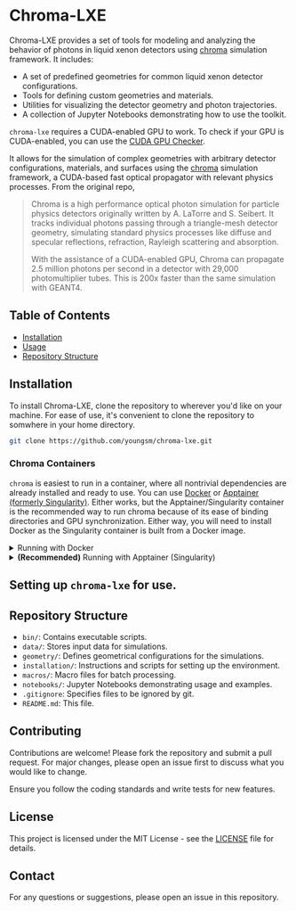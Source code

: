 # Chroma-LXE

Chroma-LXE provides a set of tools for modeling and analyzing the behavior of photons in liquid xenon detectors using [chroma](https://github.com/benland100/chroma) simulation framework. It includes:

- A set of predefined geometries for common liquid xenon detector configurations.
- Tools for defining custom geometries and materials.
- Utilities for visualizing the detector geometry and photon trajectories.
- A collection of Jupyter Notebooks demonstrating how to use the toolkit.

`chroma-lxe` requires a CUDA-enabled GPU to work. To check if your GPU is CUDA-enabled, you can use the [CUDA GPU Checker](https://developer.nvidia.com/cuda-gpus).

It allows for the simulation of complex geometries with arbitrary detector configurations, materials, and surfaces using the [chroma](https://github.com/benland100/chroma) simulation framework, a CUDA-based fast optical propagator with relevant physics processes. From the original repo,

>Chroma is a high performance optical photon simulation for particle physics detectors originally written by A. LaTorre and S. Seibert. It tracks individual photons passing through a triangle-mesh detector geometry, simulating standard physics processes like diffuse and specular reflections, refraction, Rayleigh scattering and absorption.
>
>With the assistance of a CUDA-enabled GPU, Chroma can propagate 2.5 million photons per second in a detector with 29,000 photomultiplier tubes. This is 200x faster than the same simulation with GEANT4.

## Table of Contents

- [Installation](#installation)
- [Usage](#usage)
- [Repository Structure](#repository-structure)

## Installation

To install Chroma-LXE, clone the repository to wherever you'd like on your machine. For ease of use, it's convenient to clone the repository to somwhere in your home directory.

```bash
git clone https://github.com/youngsm/chroma-lxe.git
```

### Chroma Containers

`chroma` is easiest to run in a container, where all nontrivial dependencies are already installed and ready to use. You can use [Docker](https://www.docker.com/resources/what-container/) or [Apptainer (formerly Singularity)](https://apptainer.org/docs/user/latest/). Either works, but the Apptainer/Singularity container is the recommended way to run chroma because of its ease of binding directories and GPU synchronization. Either way, you will need to install Docker as the Singularity container is built from a Docker image.

<details><summary>Running with Docker</summary>

Before running, ensure that you have installed the NVIDIA Container Toolkit. You can find instructions [here](https://docs.nvidia.com/datacenter/cloud-native/container-toolkit/latest/install-guide.html). Ensure everything's working by running `sudo docker run --rm --runtime=nvidia --gpus all ubuntu nvidia-smi` and checking that the output is as expected.

You can run the pre-built Docker container with the following command:

```bash
sudo docker run --runtime=nvidia --gpus all -v $HOME:$HOME -it youngsm/chroma3:lxe-plib
```

The `-v $HOME:$HOME` flag mounts your home directory inside the container, allowing you to access files on your host machine. The `youngsm/chroma3:lxe-plib` image is the latest version of the container with the necessary dependencies for TPC studies found in chroma-lxe.
</details>

<details><summary><b>(Recommended)</b> Running with Apptainer (Singularity)</summary>

To run the container with Singularity, you will need to install Singularity on your machine and build an image to run. To build the image, run the following command:

```bash
sudo singularity build chroma3.simg docker://youngsm/chroma3:lxe-plib
```
(For Gratta lab members, the container is already built and available on the PC and is found in `/proj/common/sw/chroma3.simg`)

To run the container, use the following command:

```bash
singularity run -B /run/user --nv /path/to/chroma3.simg
```

</details>

## Setting up `chroma-lxe` for use.



## Repository Structure

- `bin/`: Contains executable scripts.
- `data/`: Stores input data for simulations.
- `geometry/`: Defines geometrical configurations for the simulations.
- `installation/`: Instructions and scripts for setting up the environment.
- `macros/`: Macro files for batch processing.
- `notebooks/`: Jupyter Notebooks demonstrating usage and examples.
- `.gitignore`: Specifies files to be ignored by git.
- `README.md`: This file.

## Contributing

Contributions are welcome! Please fork the repository and submit a pull request. For major changes, please open an issue first to discuss what you would like to change.

Ensure you follow the coding standards and write tests for new features.

## License

This project is licensed under the MIT License - see the [LICENSE](LICENSE) file for details.

## Contact

For any questions or suggestions, please open an issue in this repository.

